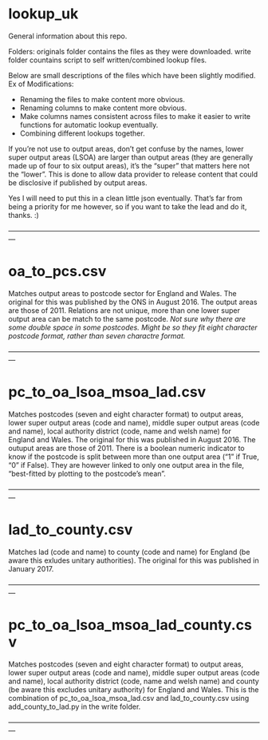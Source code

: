 # lookup_uk

General information about this repo.

Folders:
originals folder contains the files as they were downloaded.
write folder countains script to self written/combined lookup files.

Below are small descriptions  of the files which have been slightly modified.
Ex of Modifications:
- Renaming the files to make content more obvious.
- Renaming columns to make content more obvious.
- Make columns names consistent across files to make it easier to write functions for automatic lookup eventually.
- Combining different lookups together.

If you’re not use to output areas, don’t get confuse by the names, lower super output areas (LSOA) are larger than output areas (they are generally made up of four to six output areas), it’s the “super” that matters here not the “lower”. This is done to allow data provider to release content that could be disclosive if published by output areas.


Yes I will need to put this in a clean little json eventually. That’s far from being a priority for me however, so if you want to take the lead and do it, thanks. :)

—————————————————————————————————————

# oa_to_pcs.csv 
Matches output areas to postcode sector for England and Wales. The original for this was published by the ONS in August 2016. The output areas are those of 2011. Relations are not unique, more than one lower super output area can be match to the same postcode.
*Not sure why there are some double space in some postcodes. Might be so they fit eight character postcode format, rather than seven charactre format.*

—————————————————————————————————————

# pc_to_oa_lsoa_msoa_lad.csv
Matches postcodes (seven and eight character format) to output areas, lower super output areas (code and name), middle super output areas (code and name), local authority district (code, name and welsh name) for England and Wales. The original for this was published in August 2016. The outuput areas are those of 2011. There is a boolean numeric indicator to know if the postcode is split between more than one output area (“1” if True, “0” if False). They are however linked to only one output area in the file, “best-fitted by plotting to the postcode’s mean”.

—————————————————————————————————————

# lad_to_county.csv
Matches lad (code and name) to county (code and name) for England (be aware this exludes unitary authorities). The original for this was published in January 2017.

—————————————————————————————————————

# pc_to_oa_lsoa_msoa_lad_county.csv
Matches postcodes (seven and eight character format) to output areas, lower super output areas (code and name), middle super output areas (code and name), local authority district (code, name and welsh name) and county (be aware this excludes unitary authority) for England and Wales. This is the combination of pc_to_oa_lsoa_msoa_lad.csv and lad_to_county.csv using add_county_to_lad.py in the write folder.

—————————————————————————————————————
